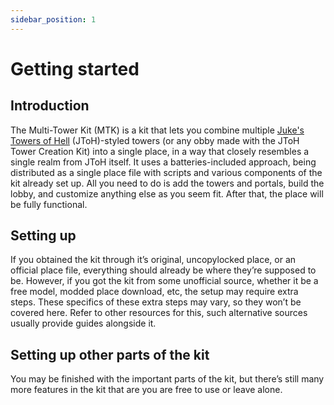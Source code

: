 ```yaml
---
sidebar_position: 1
---
```


# Getting started

## Introduction

The Multi-Tower Kit (MTK) is a kit that lets you combine multiple [Juke's Towers of Hell](https://www.roblox.com/games/8562822414/) (JToH)-styled towers (or any obby made with the JToH Tower Creation Kit) into a single place, in a way that closely resembles a single realm from JToH itself. It uses a batteries-included approach, being distributed as a single place file with scripts and various components of the kit already set up. All you need to do is add the towers and portals, build the lobby, and customize anything else as you seem fit. After that, the place will be fully functional.

## Setting up

If you obtained the kit through it’s original, uncopylocked place, or an official place file, everything should already be where they’re supposed to be. However, if you got the kit from some unofficial source, whether it be a free model, modded place download, etc, the setup may require extra steps. These specifics of these extra steps may vary, so they won’t be covered here. Refer to other resources for this, such alternative sources usually provide guides alongside it.

## Setting up other parts of the kit

You may be finished with the important parts of the kit, but there’s still many more features in the kit that are you are free to use or leave alone.
